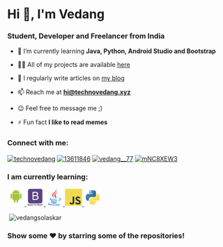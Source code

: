<h1>Hi 👋, I'm Vedang</h1>
<h3>Student, Developer and Freelancer from India</h3>

- 🌱 I’m currently learning **Java, Python, Android Studio and Bootstrap**

- 👨‍💻 All of my projects are available <a href='https://technovedang.xyz/works'>here</a>

- 📝 I regularly write articles on <a href='https://technovedang.xyz'>my blog</a>

- 📫 Reach me at **hi@technovedang.xyz**

- 😉 Feel free to message me ;)

- ⚡ Fun fact **I like to read memes**
<h3 align="left">Connect with me:</h3>
<p align="left">
<a href="https://twitter.com/technovedang" target="blank"><img align="center" src="https://raw.githubusercontent.com/rahuldkjain/github-profile-readme-generator/master/src/images/icons/Social/twitter.svg" alt="technovedang" height="30" width="40" /></a>
<a href="https://stackoverflow.com/users/13611846" target="blank"><img align="center" src="https://raw.githubusercontent.com/rahuldkjain/github-profile-readme-generator/master/src/images/icons/Social/stack-overflow.svg" alt="13611846" height="30" width="40" /></a>
<a href="https://instagram.com/vedang__77" target="blank"><img align="center" src="https://raw.githubusercontent.com/rahuldkjain/github-profile-readme-generator/master/src/images/icons/Social/instagram.svg" alt="vedang__77" height="30" width="40" /></a>
<a href="https://discord.gg/mNC8XEW3" target="blank"><img align="center" src="https://raw.githubusercontent.com/rahuldkjain/github-profile-readme-generator/master/src/images/icons/Social/discord.svg" alt="mNC8XEW3" height="30" width="40" /></a>
</p>

<h3 align="left">I am currently learning:</h3>
<p align="left"> <a href="https://developer.android.com" target="_blank"> <img src="https://raw.githubusercontent.com/devicons/devicon/master/icons/android/android-original-wordmark.svg" alt="android" width="40" height="40"/> </a> <a href="https://getbootstrap.com" target="_blank"> <img src="https://raw.githubusercontent.com/devicons/devicon/master/icons/bootstrap/bootstrap-plain-wordmark.svg" alt="bootstrap" width="40" height="40"/> </a> <a href="https://www.java.com" target="_blank"> <img src="https://raw.githubusercontent.com/devicons/devicon/master/icons/java/java-original.svg" alt="java" width="40" height="40"/> </a> <a href="https://developer.mozilla.org/en-US/docs/Web/JavaScript" target="_blank"> <img src="https://raw.githubusercontent.com/devicons/devicon/master/icons/javascript/javascript-original.svg" alt="javascript" width="40" height="40"/> </a> <a href="https://www.python.org" target="_blank"> <img src="https://raw.githubusercontent.com/devicons/devicon/master/icons/python/python-original.svg" alt="python" width="40" height="40"/> </a> </p>

<p>&nbsp;<img align="center" src="https://github-readme-stats.vercel.app/api?username=vedangsolaskar&show_icons=true&locale=en" alt="vedangsolaskar" /></p>

<h3>Show some ❤️ by starring some of the repositories!
